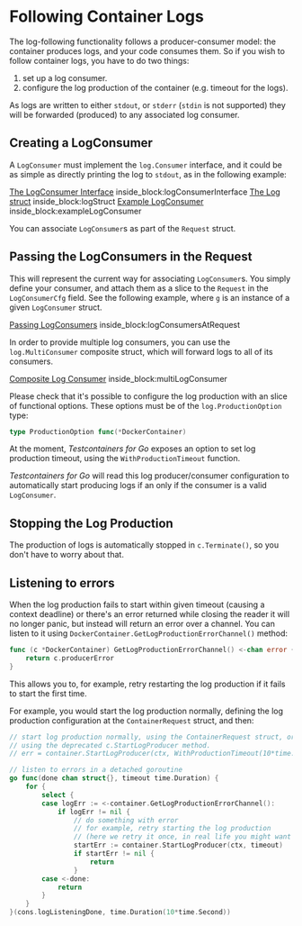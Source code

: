 # Following Container Logs

The log-following functionality follows a producer-consumer model: the container produces logs, and your code consumes them.
So if you wish to follow container logs, you have to do two things:

1. set up a log consumer.
2. configure the log production of the container (e.g. timeout for the logs).

As logs are written to either `stdout`, or `stderr` (`stdin` is not supported) they will be forwarded (produced) to any associated log consumer.

## Creating a LogConsumer

A `LogConsumer` must implement the `log.Consumer` interface, and it could be as simple as directly printing the log to `stdout`,
as in the following example:

<!--codeinclude-->
[The LogConsumer Interface](../../log/consumer.go) inside_block:logConsumerInterface
[The Log struct](../../log/log.go) inside_block:logStruct
[Example LogConsumer](../../log/consumer.go) inside_block:exampleLogConsumer
<!--/codeinclude-->

You can associate `LogConsumer`s as part of the `Request` struct.

## Passing the LogConsumers in the Request

This will represent the current way for associating `LogConsumer`s. You simply define your consumer, and attach them as a slice to the `Request` in the
`LogConsumerCfg` field. See the following example, where `g` is an instance of a given `LogConsumer` struct.

<!--codeinclude-->
[Passing LogConsumers](../../logconsumer_test.go) inside_block:logConsumersAtRequest
<!--/codeinclude-->

In order to provide multiple log consumers, you can use the `log.MultiConsumer` composite struct, which will forward logs to all of its consumers.

<!--codeinclude-->
[Composite Log Consumer](../../log/consumer.go) inside_block:multiLogConsumer
<!--/codeinclude-->

Please check that it's possible to configure the log production with an slice of functional options. These options must be of the `log.ProductionOption` type:

```go
type ProductionOption func(*DockerContainer)
```

At the moment, _Testcontainers for Go_ exposes an option to set log production timeout, using the `WithProductionTimeout` function.

_Testcontainers for Go_ will read this log producer/consumer configuration to automatically start producing logs if an only if the consumer is a valid `LogConsumer`.

## Stopping the Log Production

The production of logs is automatically stopped in `c.Terminate()`, so you don't have to worry about that.

## Listening to errors

When the log production fails to start within given timeout (causing a context deadline) or there's an error returned while closing the reader it will no longer panic, but instead will return an error over a channel. You can listen to it using `DockerContainer.GetLogProductionErrorChannel()` method:

```go
func (c *DockerContainer) GetLogProductionErrorChannel() <-chan error {
	return c.producerError
}
```

This allows you to, for example, retry restarting the log production if it fails to start the first time.

For example, you would start the log production normally, defining the log production configuration at the `ContainerRequest` struct, and then:

```go
// start log production normally, using the ContainerRequest struct, or
// using the deprecated c.StartLogProducer method.
// err = container.StartLogProducer(ctx, WithProductionTimeout(10*time.Second))

// listen to errors in a detached goroutine
go func(done chan struct{}, timeout time.Duration) {
	for {
		select {
		case logErr := <-container.GetLogProductionErrorChannel():
			if logErr != nil {
				// do something with error
				// for example, retry starting the log production 
				// (here we retry it once, in real life you might want to retry it more times)
				startErr := container.StartLogProducer(ctx, timeout)
				if startErr != nil {
					return 
				}
		case <-done:
			return
		}
	}
}(cons.logListeningDone, time.Duration(10*time.Second))
```
